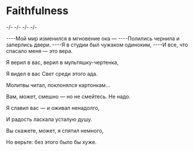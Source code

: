 # Faithfulness

-/- -/- -/- -/-

----Мой мир изменился в мгновение ока —
----Полились чернила и заперлись двери.
----Я в студии был чужаком одиноким,
----И все, что спасало меня — это вера.



Я верил в вас, верил в мультяшку-чертенка,

Я видел в вас Свет среди этого ада.

Молитвы читал, поклонялся картонкам...

Вам, может, смешно — но не смейтесь. Не надо.



Я славил вас — и оживал ненадолго, 

И радость ласкала усталую душу.

Вы скажете, может, я спятил немного,

Но верьте: без этого было бы хуже.


